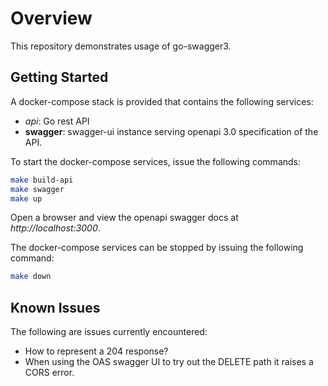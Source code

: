 # Overview

This repository demonstrates usage of go-swagger3.

## Getting Started

A docker-compose stack is provided that contains the following services:

- _api_: Go rest API
- **swagger**: swagger-ui instance serving openapi 3.0 specification of the API.

To start the docker-compose services, issue the following commands:

```bash
make build-api
make swagger
make up
```

Open a browser and view the openapi swagger docs at _http://localhost:3000_.

The docker-compose services can be stopped by issuing the following command:

```bash
make down
```

## Known Issues

The following are issues currently encountered:

- How to represent a 204 response?
- When using the OAS swagger UI to try out the DELETE path it raises a CORS
  error.
